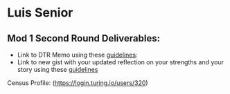 # Luis Senior

## Mod 1 Second Round Deliverables:
* Link to DTR Memo using these [guidelines](https://gist.github.com/Heybluguy/40a8231f36a91ccfd9511ef724ec4563):
* Link to new gist with your updated reflection on your strengths and your story using these [guidelines](https://gist.github.com/Heybluguy/309f124d0f98be5b6ba446fb2a317984)

Census Profile: (https://login.turing.io/users/320)
